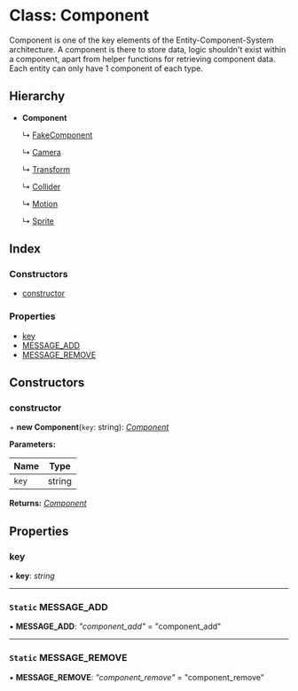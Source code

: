 
# Class: Component

Component is one of the key elements of the Entity-Component-System architecture.
A component is there to store data, logic shouldn't exist within
a component, apart from helper functions for retrieving
component data.
Each entity can only have 1 component of each type.

## Hierarchy

* **Component**

  ↳ [FakeComponent](fakecomponent.md)

  ↳ [Camera](camera.md)

  ↳ [Transform](transform.md)

  ↳ [Collider](collider.md)

  ↳ [Motion](motion.md)

  ↳ [Sprite](sprite.md)

## Index

### Constructors

* [constructor](component.md#constructor)

### Properties

* [key](component.md#key)
* [MESSAGE_ADD](component.md#static-message_add)
* [MESSAGE_REMOVE](component.md#static-message_remove)

## Constructors

###  constructor

\+ **new Component**(`key`: string): *[Component](component.md)*

**Parameters:**

Name | Type |
------ | ------ |
`key` | string |

**Returns:** *[Component](component.md)*

## Properties

###  key

• **key**: *string*

___

### `Static` MESSAGE_ADD

▪ **MESSAGE_ADD**: *"component_add"* = "component_add"

___

### `Static` MESSAGE_REMOVE

▪ **MESSAGE_REMOVE**: *"component_remove"* = "component_remove"
